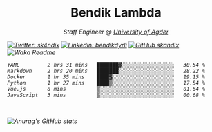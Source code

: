 <h1 align="center"> Bendik Lambda </h1>
<p align="center"><em>Staff Engineer @ <a href="http://www.uia.no">University of Agder</a></p>



[![Twitter: sk4ndix](https://img.shields.io/twitter/follow/sk4ndix?style=social)](https://twitter.com/sk4ndix)
[![Linkedin: bendikdyrli](https://img.shields.io/badge/-bendikdyrli-blue?style=flat-square&logo=Linkedin&logoColor=white&link=https://www.linkedin.com/in/bendikdyrli/)](https://www.linkedin.com/in/bendikdyrli/)
[![GitHub skandix](https://img.shields.io/github/followers/skandix?label=follow&style=social)](https://github.com/skandix)
![Waka Readme](https://github.com/skandix/skandix/workflows/Waka%20Readme/badge.svg)


<!--START_SECTION:waka-->

```text
YAML         2 hrs 31 mins   ███████▓░░░░░░░░░░░░░░░░░   30.54 %
Markdown     2 hrs 20 mins   ███████░░░░░░░░░░░░░░░░░░   28.22 %
Docker       1 hr 35 mins    ████▓░░░░░░░░░░░░░░░░░░░░   19.15 %
Python       1 hr 27 mins    ████▒░░░░░░░░░░░░░░░░░░░░   17.54 %
Vue.js       8 mins          ▒░░░░░░░░░░░░░░░░░░░░░░░░   01.64 %
JavaScript   3 mins          ▒░░░░░░░░░░░░░░░░░░░░░░░░   00.68 %
```

<!--END_SECTION:waka-->

  <br>
  
![Anurag's GitHub stats](https://github-readme-stats.vercel.app/api?username=skandix&show_icons=true&theme=tokyonight)


